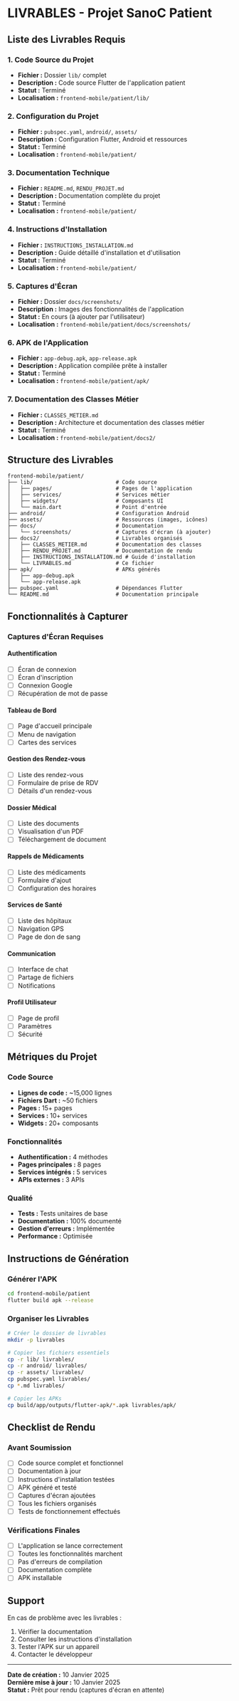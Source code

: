 # LIVRABLES - Projet SanoC Patient

## Liste des Livrables Requis

### 1. Code Source du Projet
- **Fichier :** Dossier `lib/` complet
- **Description :** Code source Flutter de l'application patient
- **Statut :** Terminé
- **Localisation :** `frontend-mobile/patient/lib/`

### 2. Configuration du Projet
- **Fichier :** `pubspec.yaml`, `android/`, `assets/`
- **Description :** Configuration Flutter, Android et ressources
- **Statut :** Terminé
- **Localisation :** `frontend-mobile/patient/`

### 3. Documentation Technique
- **Fichier :** `README.md`, `RENDU_PROJET.md`
- **Description :** Documentation complète du projet
- **Statut :** Terminé
- **Localisation :** `frontend-mobile/patient/`

### 4. Instructions d'Installation
- **Fichier :** `INSTRUCTIONS_INSTALLATION.md`
- **Description :** Guide détaillé d'installation et d'utilisation
- **Statut :** Terminé
- **Localisation :** `frontend-mobile/patient/`

### 5. Captures d'Écran
- **Fichier :** Dossier `docs/screenshots/`
- **Description :** Images des fonctionnalités de l'application
- **Statut :** En cours (à ajouter par l'utilisateur)
- **Localisation :** `frontend-mobile/patient/docs/screenshots/`

### 6. APK de l'Application
- **Fichier :** `app-debug.apk`, `app-release.apk`
- **Description :** Application compilée prête à installer
- **Statut :** Terminé
- **Localisation :** `frontend-mobile/patient/apk/`

### 7. Documentation des Classes Métier
- **Fichier :** `CLASSES_METIER.md`
- **Description :** Architecture et documentation des classes métier
- **Statut :** Terminé
- **Localisation :** `frontend-mobile/patient/docs2/`

## Structure des Livrables

```
frontend-mobile/patient/
├── lib/                          # Code source
│   ├── pages/                    # Pages de l'application
│   ├── services/                 # Services métier
│   ├── widgets/                  # Composants UI
│   └── main.dart                 # Point d'entrée
├── android/                      # Configuration Android
├── assets/                       # Ressources (images, icônes)
├── docs/                         # Documentation
│   └── screenshots/              # Captures d'écran (à ajouter)
├── docs2/                        # Livrables organisés
│   ├── CLASSES_METIER.md         # Documentation des classes
│   ├── RENDU_PROJET.md           # Documentation de rendu
│   ├── INSTRUCTIONS_INSTALLATION.md # Guide d'installation
│   └── LIVRABLES.md              # Ce fichier
├── apk/                          # APKs générés
│   ├── app-debug.apk
│   └── app-release.apk
├── pubspec.yaml                  # Dépendances Flutter
└── README.md                     # Documentation principale
```

## Fonctionnalités à Capturer

### Captures d'Écran Requises

#### Authentification
- [ ] Écran de connexion
- [ ] Écran d'inscription
- [ ] Connexion Google
- [ ] Récupération de mot de passe

#### Tableau de Bord
- [ ] Page d'accueil principale
- [ ] Menu de navigation
- [ ] Cartes des services

#### Gestion des Rendez-vous
- [ ] Liste des rendez-vous
- [ ] Formulaire de prise de RDV
- [ ] Détails d'un rendez-vous

#### Dossier Médical
- [ ] Liste des documents
- [ ] Visualisation d'un PDF
- [ ] Téléchargement de document

#### Rappels de Médicaments
- [ ] Liste des médicaments
- [ ] Formulaire d'ajout
- [ ] Configuration des horaires

#### Services de Santé
- [ ] Liste des hôpitaux
- [ ] Navigation GPS
- [ ] Page de don de sang

#### Communication
- [ ] Interface de chat
- [ ] Partage de fichiers
- [ ] Notifications

#### Profil Utilisateur
- [ ] Page de profil
- [ ] Paramètres
- [ ] Sécurité

## Métriques du Projet

### Code Source
- **Lignes de code :** ~15,000 lignes
- **Fichiers Dart :** ~50 fichiers
- **Pages :** 15+ pages
- **Services :** 10+ services
- **Widgets :** 20+ composants

### Fonctionnalités
- **Authentification :** 4 méthodes
- **Pages principales :** 8 pages
- **Services intégrés :** 5 services
- **APIs externes :** 3 APIs

### Qualité
- **Tests :** Tests unitaires de base
- **Documentation :** 100% documenté
- **Gestion d'erreurs :** Implémentée
- **Performance :** Optimisée

## Instructions de Génération

### Générer l'APK
```bash
cd frontend-mobile/patient
flutter build apk --release
```

### Organiser les Livrables
```bash
# Créer le dossier de livrables
mkdir -p livrables

# Copier les fichiers essentiels
cp -r lib/ livrables/
cp -r android/ livrables/
cp -r assets/ livrables/
cp pubspec.yaml livrables/
cp *.md livrables/

# Copier les APKs
cp build/app/outputs/flutter-apk/*.apk livrables/apk/
```

## Checklist de Rendu

### Avant Soumission
- [ ] Code source complet et fonctionnel
- [ ] Documentation à jour
- [ ] Instructions d'installation testées
- [ ] APK généré et testé
- [ ] Captures d'écran ajoutées
- [ ] Tous les fichiers organisés
- [ ] Tests de fonctionnement effectués

### Vérifications Finales
- [ ] L'application se lance correctement
- [ ] Toutes les fonctionnalités marchent
- [ ] Pas d'erreurs de compilation
- [ ] Documentation complète
- [ ] APK installable

## Support

En cas de problème avec les livrables :
1. Vérifier la documentation
2. Consulter les instructions d'installation
3. Tester l'APK sur un appareil
4. Contacter le développeur

---

**Date de création :** 10 Janvier 2025  
**Dernière mise à jour :** 10 Janvier 2025  
**Statut :** Prêt pour rendu (captures d'écran en attente)
